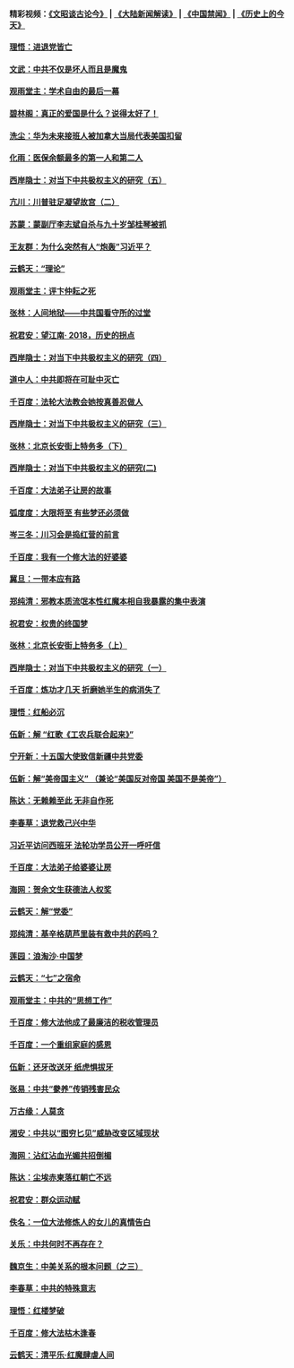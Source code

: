 #### 精彩视频：[《文昭谈古论今》](https://github.com/gfw-breaker/wenzhao/blob/master/README.md?t=12080034) | [《大陆新闻解读》](https://github.com/gfw-breaker/ntdtv-comedy/blob/master/README.md?t=12080034) | [《中国禁闻》](https://github.com/gfw-breaker/ntdtv-news/blob/master/README.md?t=12080034) | [《历史上的今天》](https://github.com/gfw-breaker/today-in-history/blob/master/README.md?t=12080034) 

#### [理悟：进退党皆亡](../pages/nsc993/n10896617.md?t=12080034) 

#### [文武：中共不仅是坏人而且是魔鬼](../pages/nsc993/n10896590.md?t=12080034) 

#### [观雨堂主：学术自由的最后一幕](../pages/nsc993/n10896282.md?t=12080034) 

#### [碧林阁：真正的爱国是什么？说得太好了！](../pages/nsc993/n10896196.md?t=12080034) 

#### [洗尘：华为未来接班人被加拿大当局代表美国扣留](../pages/nsc993/n10896171.md?t=12080034) 

#### [化雨：医保余额最多的第一人和第二人](../pages/nsc993/n10894411.md?t=12080034) 

#### [西岸隐士：对当下中共极权主义的研究（五）](../pages/nsc993/n10894095.md?t=12080034) 

#### [亢川：川普驻足凝望故宫（二）](../pages/nsc993/n10893924.md?t=12080034) 

#### [苏蒙：蒙副厅李志斌自杀与九十岁邹桂琴被抓](../pages/nsc993/n10893359.md?t=12080034) 

#### [王友群：为什么突然有人“炮轰”习近平？](../pages/nsc993/n10892978.md?t=12080034) 

#### [云鹤天：“理论”](../pages/nsc993/n10893043.md?t=12080034) 

#### [观雨堂主：评卞仲耘之死](../pages/nsc993/n10891901.md?t=12080034) 

#### [张林：人间地狱——中共国看守所的过堂](../pages/nsc993/n10891002.md?t=12080034) 

#### [祝君安：望江南‧ 2018，历史的拐点](../pages/nsc993/n10889460.md?t=12080034) 

#### [西岸隐士：对当下中共极权主义的研究（四）](../pages/nsc993/n10887490.md?t=12080034) 

#### [道中人：中共即将在可耻中灭亡](../pages/nsc993/n10887956.md?t=12080034) 

#### [千百度：法轮大法教会她按真善忍做人](../pages/nsc993/n10887637.md?t=12080034) 

#### [西岸隐士：对当下中共极权主义的研究（三）](../pages/nsc993/n10882983.md?t=12080034) 

#### [张林：北京长安街上特务多（下）](../pages/nsc993/n10884987.md?t=12080034) 

#### [西岸隐士：对当下中共极权主义的研究(二)](../pages/nsc993/n10878756.md?t=12080034) 

#### [千百度：大法弟子让房的故事](../pages/nsc993/n10883156.md?t=12080034) 

#### [弧度度：大限将至 有些梦还必须做](../pages/nsc993/n10882718.md?t=12080034) 

#### [岑三冬：川习会是捣红营的前言](../pages/nsc993/n10881767.md?t=12080034) 

#### [千百度：我有一个修大法的好婆婆](../pages/nsc993/n10880660.md?t=12080034) 

#### [冀旦：一带本应有路](../pages/nsc993/n10880340.md?t=12080034) 

#### [郑纯清：邪教本质流氓本性红魔本相自我暴露的集中表演](../pages/nsc993/n10880329.md?t=12080034) 

#### [祝君安：权贵的终国梦](../pages/nsc993/n10880242.md?t=12080034) 

#### [张林：北京长安街上特务多（上）](../pages/nsc993/n10880009.md?t=12080034) 

#### [西岸隐士：对当下中共极权主义的研究（一）](../pages/nsc993/n10878740.md?t=12080034) 

#### [千百度：炼功才几天 折磨她半生的病消失了](../pages/nsc993/n10878447.md?t=12080034) 

#### [理悟：红船必沉](../pages/nsc993/n10877545.md?t=12080034) 

#### [伍新：解 “红歌《工农兵联合起来》”](../pages/nsc993/n10876264.md?t=12080034) 

#### [宁开新：十五国大使致信新疆中共党委](../pages/nsc993/n10876212.md?t=12080034) 

#### [伍新：解“美帝国主义” （兼论“美国反对帝国 美国不是美帝”）](../pages/nsc993/n10874688.md?t=12080034) 

#### [陈达：无赖赖至此 无非自作死](../pages/nsc993/n10874640.md?t=12080034) 

#### [李春草：退党救己兴中华](../pages/nsc993/n10874600.md?t=12080034) 

#### [习近平访问西班牙 法轮功学员公开一呼吁信](../pages/nsc993/n10873818.md?t=12080034) 

#### [千百度：大法弟子给婆婆让房](../pages/nsc993/n10870567.md?t=12080034) 

#### [海网：贺余文生获德法人权奖](../pages/nsc993/n10869990.md?t=12080034) 

#### [云鹤天：解“党委”](../pages/nsc993/n10869977.md?t=12080034) 

#### [郑纯清：基辛格葫芦里装有救中共的药吗？](../pages/nsc993/n10868192.md?t=12080034) 

#### [莲园：浪淘沙‧中国梦](../pages/nsc993/n10868184.md?t=12080034) 

#### [云鹤天：“七”之宿命](../pages/nsc993/n10868163.md?t=12080034) 

#### [观雨堂主：中共的“思想工作”](../pages/nsc993/n10868076.md?t=12080034) 

#### [千百度：修大法他成了最廉洁的税收管理员](../pages/nsc993/n10867964.md?t=12080034) 

#### [千百度：一个重组家庭的感恩](../pages/nsc993/n10865204.md?t=12080034) 

#### [伍新：还牙改送牙 纸虎惧拔牙](../pages/nsc993/n10863679.md?t=12080034) 

#### [张易：中共“豢养”传销残害民众](../pages/nsc993/n10864740.md?t=12080034) 

#### [万古缘：人莫贪](../pages/nsc993/n10863667.md?t=12080034) 

#### [湘安：中共以“图穷匕见”威胁改变区域现状](../pages/nsc993/n10864609.md?t=12080034) 

#### [海网：沾红沾血光媚共招倒楣](../pages/nsc993/n10863591.md?t=12080034) 

#### [陈达：尘埃赤柬落红朝亡不远](../pages/nsc993/n10863562.md?t=12080034) 

#### [祝君安：群众运动赋](../pages/nsc993/n10863448.md?t=12080034) 

#### [佚名：一位大法修炼人的女儿的真情告白](../pages/nsc993/n10861395.md?t=12080034) 

#### [关乐：中共何时不再存在？](../pages/nsc993/n10860742.md?t=12080034) 

#### [魏京生：中美关系的根本问题（之三）](../pages/nsc993/n10860643.md?t=12080034) 

#### [李春草：中共的特殊意志](../pages/nsc993/n10860705.md?t=12080034) 

#### [理悟：红楼梦破](../pages/nsc993/n10855545.md?t=12080034) 

#### [千百度：修大法枯木逢春](../pages/nsc993/n10855876.md?t=12080034) 

#### [云鹤天：清平乐‧红魔肆虐人间](../pages/nsc993/n10855540.md?t=12080034) 

